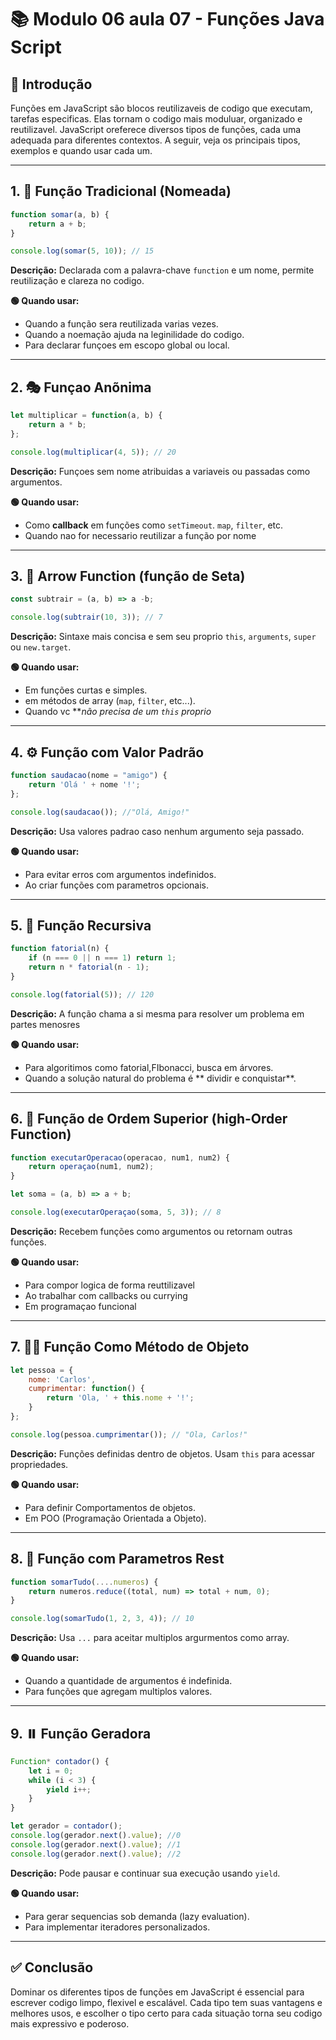 # 📚 Modulo 06 aula 07 - Funções Java Script

## 📌 Introdução

Funções em JavaScript são blocos reutilizaveis de codigo que executam, tarefas especificas. Elas tornam o codigo mais moduluar, organizado e reutilizavel. JavaScript oreferece diversos tipos de funções, cada uma adequada para diferentes contextos. A seguir, veja os principais tipos, exemplos e quando usar cada um.

---

## 1. 🧩 Função Tradicional (Nomeada)

```js
function somar(a, b) {
    return a + b;
}

console.log(somar(5, 10)); // 15
```

**Descrição:** Declarada com a palavra-chave `function` e um nome, permite reutilização e clareza no codigo.

**🟢 Quando usar:**
- Quando a função sera reutilizada varias vezes.
- Quando a noemação ajuda na leginilidade do codigo.
- Para declarar funçoes em escopo global ou local.

---

## 2. 🎭 Funçao Anõnima

```js
let multiplicar = function(a, b) {
    return a * b;
};

console.log(multiplicar(4, 5)); // 20
```

**Descrição:** Funçoes sem nome atribuidas a variaveis ou passadas como argumentos.

**🟢 Quando usar:**
- Como **callback** em funções como `setTimeout`. `map`, `filter`, etc.
- Quando nao for necessario reutilizar a função por nome

---

## 3. 🎯 Arrow Function (função de Seta)

```js
const subtrair = (a, b) => a -b;

console.log(subtrair(10, 3)); // 7
```

**Descrição:**  Sintaxe mais concisa e sem seu proprio `this`, `arguments`, `super` ou `new.target`.

**🟢 Quando usar:**
- Em funções curtas e simples.
- em métodos de array (`map`, `filter`, etc...).
- Quando vc ***não precisa de um `this` proprio*

---

## 4. ⚙️ Função com Valor Padrão

```js
function saudacao(nome = "amigo") {
    return 'Olá ' + nome '!';
};

console.log(saudacao()); //"Olá, Amigo!"
```

**Descrição:**  Usa valores padrao caso nenhum argumento seja passado.

**🟢 Quando usar:**
- Para evitar erros com argumentos indefinidos.
- Ao criar funções com parametros opcionais.

---

## 5. 🔁 Função Recursiva

```js
function fatorial(n) {
    if (n === 0 || n === 1) return 1;
    return n * fatorial(n - 1);
}

console.log(fatorial(5)); // 120
```

**Descrição:** A função chama a si mesma para resolver um problema em partes menosres

**🟢 Quando usar:**
- Para algoritimos como fatorial,FIbonacci, busca em árvores.
- Quando a solução natural do problema é ** dividir e conquistar**.

---

## 6. 🔧 Função de Ordem Superior (high-Order Function)
```js
function executarOperacao(operacao, num1, num2) {
    return operaçao(num1, num2);
}

let soma = (a, b) => a + b;

console.log(executarOperaçao(soma, 5, 3)); // 8
```

**Descrição:** Recebem funções como argumentos ou retornam outras funções.

**🟢 Quando usar:**
- Para compor logica de forma reuttilizavel
- Ao trabalhar com callbacks ou currying
- Em programaçao funcional

---

## 7. 🧍‍♂️ Função Como Método de Objeto

```js
let pessoa = {
    nome: 'Carlos',
    cumprimentar: function() {
        return 'Ola, ' + this.nome + '!';
    }
};

console.log(pessoa.cumprimentar()); // "Ola, Carlos!"
```

**Descrição:** Funções definidas dentro de objetos. Usam `this` para acessar propriedades.

**🟢 Quando usar:**
- Para definir Comportamentos de objetos.
- Em POO (Programação Orientada a Objeto).

---

## 8. 🧮 Função com Parametros Rest

```js
function somarTudo(....numeros) {
    return numeros.reduce((total, num) => total + num, 0);
}

console.log(somarTudo(1, 2, 3, 4)); // 10
```

**Descrição:**  Usa `...` para aceitar multiplos argurmentos como array.

**🟢 Quando usar:**
- Quando a quantidade de argumentos é indefinida.
- Para funções que agregam multiplos valores.

---

## 9. ⏸️ Função Geradora

```js
Function* contador() {
    let i = 0;
    while (i < 3) {
        yield i++;
    }
}

let gerador = contador();
console.log(gerador.next().value); //0
console.log(gerador.next().value); //1
console.log(gerador.next().value); //2
```

**Descrição:** Pode pausar e continuar sua execução usando `yield`.

**🟢 Quando usar:**
- Para gerar sequencias sob demanda (lazy evaluation).
- Para implementar iteradores personalizados.

---

## ✅ Conclusão

Dominar os diferentes tipos de funções em JavaScript é essencial para escrever codigo limpo, flexivel e escalável. Cada tipo tem suas vantagens e melhores usos, e escolher o tipo certo para cada situação torna seu codigo mais expressivo e poderoso.